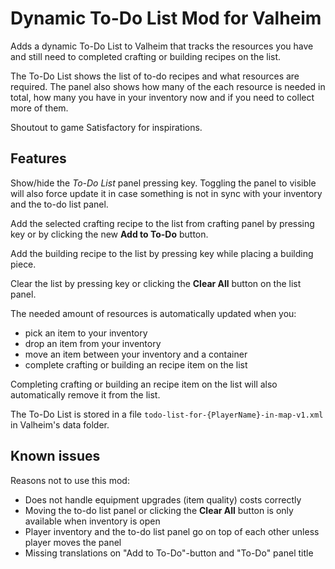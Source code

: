 # Dynamic To-Do List Mod for Valheim

Adds a dynamic To-Do List to Valheim that tracks the resources you have and still need to completed crafting or building recipes on the list.

The To-Do List shows the list of to-do recipes and what resources are required. The panel also shows how many of the each resource is needed in total, how many you have in your inventory now and if you need to collect more of them.

Shoutout to game Satisfactory for inspirations.


## Features

Show/hide the *To-Do List* panel pressing <Home> key. Toggling the panel to visible will also force update it in case something is not in sync with your inventory and the to-do list panel.

Add the selected crafting recipe to the list from crafting panel by pressing <Insert> key or by clicking the new **Add to To-Do** button.

Add the building recipe to the list by pressing <Insert> key while placing a building piece.

Clear the list by pressing <Delete> key or clicking the **Clear All** button on the list panel.

The needed amount of resources is automatically updated when you:

 - pick an item to your inventory
 - drop an item from your inventory
 - move an item between your inventory and a container
 - complete crafting or building an recipe item on the list

Completing crafting or building an recipe item on the list will also automatically remove it from the list.

The To-Do List is stored in a file `todo-list-for-{PlayerName}-in-map-v1.xml` in Valheim's data folder.


## Known issues

Reasons not to use this mod:

 - Does not handle equipment upgrades (item quality) costs correctly
 - Moving the to-do list panel or clicking the **Clear All** button is only available when inventory is open
 - Player inventory and the to-do list panel go on top of each other unless player moves the panel
 - Missing translations on "Add to To-Do"-button and "To-Do" panel title
